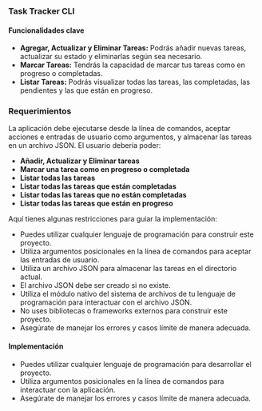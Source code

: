 
### Task Tracker CLI

#### Funcionalidades clave

-   **Agregar, Actualizar y Eliminar Tareas:** Podrás añadir nuevas tareas, actualizar su estado y eliminarlas según sea necesario.
-   **Marcar Tareas:** Tendrás la capacidad de marcar tus tareas como en progreso o completadas.
-   **Listar Tareas:** Podrás visualizar todas las tareas, las completadas, las pendientes y las que están en progreso.

### Requerimientos

La aplicación debe ejecutarse desde la línea de comandos, aceptar acciones e entradas de usuario como argumentos, y almacenar las tareas en un archivo JSON. El usuario debería poder:

-   **Añadir, Actualizar y Eliminar tareas**
-   **Marcar una tarea como en progreso o completada**
-   **Listar todas las tareas**
-   **Listar todas las tareas que están completadas**
-   **Listar todas las tareas que no están completadas**
-   **Listar todas las tareas que están en progreso**

Aquí tienes algunas restricciones para guiar la implementación:

-   Puedes utilizar cualquier lenguaje de programación para construir este proyecto.
-   Utiliza argumentos posicionales en la línea de comandos para aceptar las entradas de usuario.
-   Utiliza un archivo JSON para almacenar las tareas en el directorio actual.
-   El archivo JSON debe ser creado si no existe.
-   Utiliza el módulo nativo del sistema de archivos de tu lenguaje de programación para interactuar con el archivo JSON.
-   No uses bibliotecas o frameworks externos para construir este proyecto.
-   Asegúrate de manejar los errores y casos límite de manera adecuada.

#### Implementación

-   Puedes utilizar cualquier lenguaje de programación para desarrollar el proyecto.
-   Utiliza argumentos posicionales en la línea de comandos para interactuar con la aplicación.
-   Asegúrate de manejar los errores y casos límite de manera adecuada.

  
